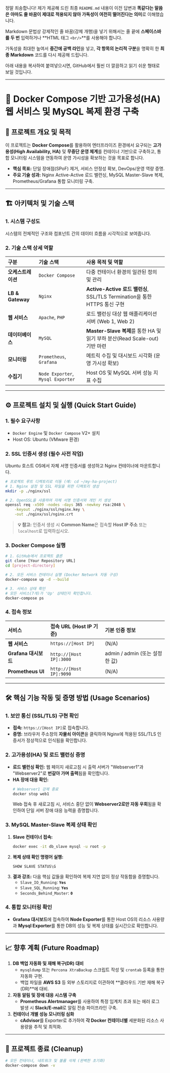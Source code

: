 정말 죄송합니다\! 제가 제공해 드린 최종 `README.md` 내용이 이전 답변과 **똑같다는 말씀은 아마도 줄 바꿈이 제대로 적용되지 않아 가독성이 여전히 떨어진다는 의미**로 이해했습니다.

Markdown 문법상 강제적인 줄 바꿈(강제 개행)을 넣기 위해서는 줄 끝에 **스페이스바를 두 번** 입력하거나 \*\*HTML 태그 `<br/>`\*\*를 사용해야 합니다.

가독성을 최대한 높여서 **중간에 공백 라인**을 넣고, **각 항목의 논리적 구분**을 명확히 한 **최종 Markdown** 코드를 다시 제공해 드립니다.

아래 내용을 복사하여 붙여넣으시면, GitHub에서 훨씬 더 깔끔하고 읽기 쉬운 형태로 보일 것입니다.

-----

# 🚀 Docker Compose 기반 고가용성(HA) 웹 서비스 및 MySQL 복제 환경 구축

## 🎯 프로젝트 개요 및 목적

이 프로젝트는 **Docker Compose**를 활용하여 엔터프라이즈 환경에서 요구되는 **고가용성(High Availability, HA)** 및 **무중단 운영 체계**를 컨테이너 기반으로 구축하고, 통합 모니터링 시스템을 연동하여 운영 가시성을 확보하는 것을 목표로 합니다.

  * **핵심 목표:** 단일 장애점(SPoF) 제거, 서비스 안정성 확보, DevOps/운영 역량 증명.
  * **주요 기술 성과:** Nginx Active-Active 로드 밸런싱, MySQL Master-Slave 복제, Prometheus/Grafana 통합 모니터링 구축.

-----

## 🏗️ 아키텍처 및 기술 스택

### 1\. 시스템 구성도

시스템의 전체적인 구조와 컴포넌트 간의 데이터 흐름을 시각적으로 보여줍니다.

### 2\. 기술 스택 상세 역할

| 구분 | 기술 스택 | 사용 목적 및 역할 |
| :--- | :--- | :--- |
| **오케스트레이션** | `Docker Compose` | 다중 컨테이너 환경의 일관된 정의 및 관리 |
| **LB & Gateway** | `Nginx` | **Active-Active 로드 밸런싱**, SSL/TLS Termination을 통한 HTTPS 통신 구현 |
| **웹 서비스** | `Apache`, `PHP` | 로드 밸런싱 대상 웹 애플리케이션 서버 (Web 1, Web 2) |
| **데이터베이스** | `MySQL` | **Master-Slave 복제**를 통한 HA 및 읽기 부하 분산(Read Scale-out) 기반 마련 |
| **모니터링** | `Prometheus`, `Grafana` | 메트릭 수집 및 대시보드 시각화 (운영 가시성 확보) |
| **수집기** | `Node Exporter`, `Mysql Exporter` | Host OS 및 MySQL 서버 성능 지표 수집 |

-----

## ⚙️ 프로젝트 설치 및 실행 (Quick Start Guide)

### 1\. 필수 요구사항

  * `Docker Engine` 및 `Docker Compose` V2+ 설치
  * Host OS: Ubuntu (VMware 환경)

### 2\. SSL 인증서 생성 (필수 사전 작업)

Ubuntu 호스트 OS에서 자체 서명 인증서를 생성하고 Nginx 컨테이너에 마운트합니다.

```bash
# 프로젝트 루트 디렉토리로 이동 (예: cd ~/my-ha-project)
# 1. Nginx 설정 및 SSL 파일을 위한 디렉토리 생성
mkdir -p ./nginx/ssl 

# 2. OpenSSL을 사용하여 자체 서명 인증서와 개인 키 생성
openssl req -x509 -nodes -days 365 -newkey rsa:2048 \
    -keyout ./nginx/ssl/nginx.key \
    -out ./nginx/ssl/nginx.crt
```

> **💡 참고:** 인증서 생성 시 **Common Name**은 접속할 **Host IP 주소** 또는 `localhost`로 입력하십시오.

### 3\. Docker Compose 실행

```bash
# 1. GitHub에서 프로젝트 클론
git clone [Your Repository URL]
cd [project-directory]

# 2. 모든 서비스 컨테이너 실행 (Docker Network 자동 구성)
docker-compose up -d --build

# 3. 서비스 상태 확인
# 모든 서비스(7개)가 'Up' 상태인지 확인합니다.
docker-compose ps
```

### 4\. 접속 정보

| 서비스 | 접속 URL (Host IP 기준) | 기본 인증 정보 |
| :--- | :--- | :--- |
| **웹 서비스** | `https://[Host IP]` | (N/A) |
| **Grafana 대시보드** | `http://[Host IP]:3000` | admin / admin (또는 설정한 값) |
| **Prometheus UI** | `http://[Host IP]:9090` | (N/A) |

-----

## 🛠️ 핵심 기능 작동 및 증명 방법 (Usage Scenarios)

### 1\. 보안 통신 (SSL/TLS) 구현 확인

  * **접속:** `https://[Host IP]`로 접속합니다.
  * **증명:** 브라우저 주소창의 **자물쇠 아이콘**을 클릭하여 Nginx에 적용된 SSL/TLS 인증서가 정상적으로 인식됨을 확인합니다.

### 2\. 고가용성(HA) 및 로드 밸런싱 증명

  * **로드 밸런싱 확인:** 웹 페이지 새로고침 시 출력 서버가 "Webserver1"과 "Webserver2"로 **번갈아 가며 출력**됨을 확인합니다.
  * **HA 장애 대응 확인:**
    ```bash
    # Webserver1 강제 종료
    docker stop web1
    ```
    Web 접속 후 새로고침 시, 서비스 중단 없이 **Webserver2로만 자동 우회**됨을 확인하여 단일 서버 장애 대응 능력을 증명합니다.

### 3\. MySQL Master-Slave 복제 상태 확인

1.  **Slave 컨테이너 접속:**
    ```bash
    docker exec -it db_slave mysql -u root -p
    ```
2.  **복제 상태 확인 명령어 실행:**
    ```sql
    SHOW SLAVE STATUS\G
    ```
3.  **결과 강조:** 다음 핵심 값들을 확인하여 복제 지연 없이 정상 작동함을 증명합니다.
      * `Slave_IO_Running`: **`Yes`**
      * `Slave_SQL_Running`: **`Yes`**
      * `Seconds_Behind_Master`: **`0`**

### 4\. 통합 모니터링 확인

  * **Grafana 대시보드**에 접속하여 **Node Exporter**를 통한 Host OS의 리소스 사용량과 **Mysql Exporter**를 통한 DB의 성능 및 복제 상태를 실시간으로 확인합니다.

-----

## 📈 향후 계획 (Future Roadmap)

1.  **DB 백업 자동화 및 재해 복구(DR) 대비**
      * `mysqldump` 또는 `Percona XtraBackup` 스크립트 작성 및 `crontab` 등록을 통한 자동화 구현.
      * 백업 파일을 **AWS S3** 등 외부 스토리지로 이관하여 \*\*클라우드 기반 재해 복구(DR)\*\*에 대비.
2.  **자동 알림 및 장애 대응 시스템 구축**
      * **Prometheus Alertmanager**를 사용하여 특정 임계치 초과 또는 에러 로그 발생 시 **Slack/E-mail**로 알림 전송 파이프라인 구축.
3.  **컨테이너 개별 성능 모니터링 심화**
      * **cAdvisor**를 Exporter로 추가하여 **각 Docker 컨테이너별** 세분화된 리소스 사용량을 추적 및 최적화.

-----

## 🧹 프로젝트 종료 (Cleanup)

```bash
# 모든 컨테이너, 네트워크 및 볼륨 삭제 (완벽한 초기화)
docker-compose down -v
```